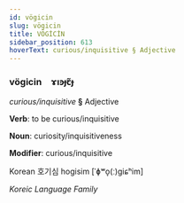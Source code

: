 ```yaml
---
id: vögicin
slug: vögicin
title: VÖGİCİN
sidebar_position: 613
hoverText: curious/inquisitive § Adjective
---
```


### vögicin&emsp;<span kind="abugida">ɤıꜿɟꞇ̃ɟ</span>

*curious/inquisitive* **§** Adjective

**Verb**: to be curious/inquisitive

**Noun**: curiosity/inquisitiveness

**Modifier**: curious/inquisitive

Korean 호기심 hogisim [ˈɸʷo̞(ː)ɡiɕʰim]

*Koreic Language Family*